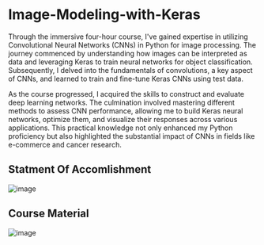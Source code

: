 # Image-Modeling-with-Keras
Through the immersive four-hour course, I've gained expertise in utilizing Convolutional Neural Networks (CNNs) in Python for image processing. The journey commenced by understanding how images can be interpreted as data and leveraging Keras to train neural networks for object classification. Subsequently, I delved into the fundamentals of convolutions, a key aspect of CNNs, and learned to train and fine-tune Keras CNNs using test data. 

As the course progressed, I acquired the skills to construct and evaluate deep learning networks. The culmination involved mastering different methods to assess CNN performance, allowing me to build Keras neural networks, optimize them, and visualize their responses across various applications. This practical knowledge not only enhanced my Python proficiency but also highlighted the substantial impact of CNNs in fields like e-commerce and cancer research.

## Statment Of Accomlishment
![image](https://github.com/sondosaabed/Image-Processing-with-Keras-in-Python/assets/65151701/2369946d-1e12-4757-8e97-574db948975c)

## Course Material
![image](https://github.com/sondosaabed/Image-Processing-with-Keras-in-Python/assets/65151701/40856032-6b49-4124-ad6b-c7a92ac47f60)
